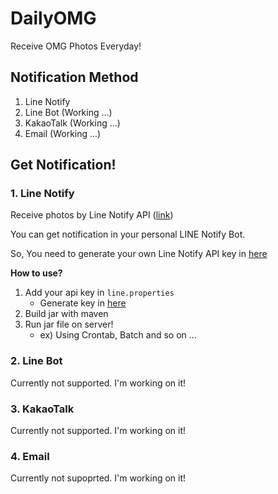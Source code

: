 # DailyOMG

Receive OMG Photos Everyday!

## Notification Method
1. Line Notify
2. Line Bot (Working ...)
3. KakaoTalk (Working ...)
4. Email (Working ...)


## Get Notification!

### 1. Line Notify
Receive photos by Line Notify API ([link](https://notify-bot.line.me/en/))

You can get notification in your personal LINE Notify Bot.

So, You need to generate your own Line Notify API key in [here](https://notify-bot.line.me/my/) 

**How to use?**

1. Add your api key in `line.properties`
    * Generate key in [here](https://notify-bot.line.me/my/)
2. Build jar with maven
3. Run jar file on server!
    * ex) Using Crontab, Batch and so on ...

### 2. Line Bot
Currently not supported. I'm working on it!

### 3. KakaoTalk
Currently not supported. I'm working on it!

### 4. Email
Currently not supoprted. I'm working on it!

